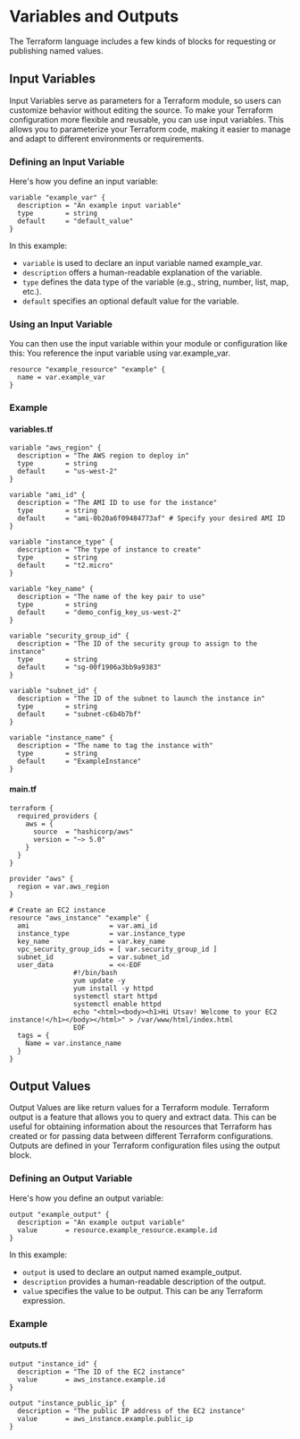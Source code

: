 # Variables and Outputs

The Terraform language includes a few kinds of blocks for requesting or publishing named values.

## Input Variables

Input Variables serve as parameters for a Terraform module, so users can customize behavior without editing the source. To make your Terraform configuration more flexible and reusable, you can use input variables. This allows you to parameterize your Terraform code, making it easier to manage and adapt to different environments or requirements.

### Defining an Input Variable

Here's how you define an input variable:

```hcl
variable "example_var" {
  description = "An example input variable"
  type        = string
  default     = "default_value"
}
```
In this example:

- `variable` is used to declare an input variable named example_var.
- `description` offers a human-readable explanation of the variable.
- `type` defines the data type of the variable (e.g., string, number, list, map, etc.).
- `default` specifies an optional default value for the variable.

### Using an Input Variable
You can then use the input variable within your module or configuration like this:
You reference the input variable using var.example_var.

```hcl
resource "example_resource" "example" {
  name = var.example_var
}
```

### Example
#### variables.tf
```hcl
variable "aws_region" {
  description = "The AWS region to deploy in"
  type        = string
  default     = "us-west-2"
}

variable "ami_id" {
  description = "The AMI ID to use for the instance"
  type        = string
  default     = "ami-0b20a6f09484773af" # Specify your desired AMI ID
}

variable "instance_type" {
  description = "The type of instance to create"
  type        = string
  default     = "t2.micro"
}

variable "key_name" {
  description = "The name of the key pair to use"
  type        = string
  default     = "demo_config_key_us-west-2"
}

variable "security_group_id" {
  description = "The ID of the security group to assign to the instance"
  type        = string
  default     = "sg-00f1906a3bb9a9383"
}

variable "subnet_id" {
  description = "The ID of the subnet to launch the instance in"
  type        = string
  default     = "subnet-c6b4b7bf"
}

variable "instance_name" {
  description = "The name to tag the instance with"
  type        = string
  default     = "ExampleInstance"
}

```

#### main.tf
```hcl
terraform {
  required_providers {
    aws = {
      source  = "hashicorp/aws"
      version = "~> 5.0"
    }
  }
}

provider "aws" {
  region = var.aws_region
}

# Create an EC2 instance
resource "aws_instance" "example" {
  ami                    = var.ami_id
  instance_type          = var.instance_type
  key_name               = var.key_name
  vpc_security_group_ids = [ var.security_group_id ]
  subnet_id              = var.subnet_id
  user_data              = <<-EOF
                #!/bin/bash
                yum update -y
                yum install -y httpd
                systemctl start httpd
                systemctl enable httpd
                echo "<html><body><h1>Hi Utsav! Welcome to your EC2 instance!</h1></body></html>" > /var/www/html/index.html
                EOF
  tags = {
    Name = var.instance_name
  }
}

```



## Output Values

Output Values are like return values for a Terraform module. Terraform output is a feature that allows you to query and extract data. This can be useful for obtaining information about the resources that Terraform has created or for passing data between different Terraform configurations. Outputs are defined in your Terraform configuration files using the output block.

### Defining an Output Variable
Here's how you define an output variable:

```hcl
output "example_output" {
  description = "An example output variable"
  value       = resource.example_resource.example.id
}
```

In this example:
- `output` is used to declare an output named example_output.
- `description` provides a human-readable description of the output.
- `value` specifies the value to be output. This can be any Terraform expression.

### Example
#### outputs.tf
```hcl
output "instance_id" {
  description = "The ID of the EC2 instance"
  value       = aws_instance.example.id
}

output "instance_public_ip" {
  description = "The public IP address of the EC2 instance"
  value       = aws_instance.example.public_ip
}
```